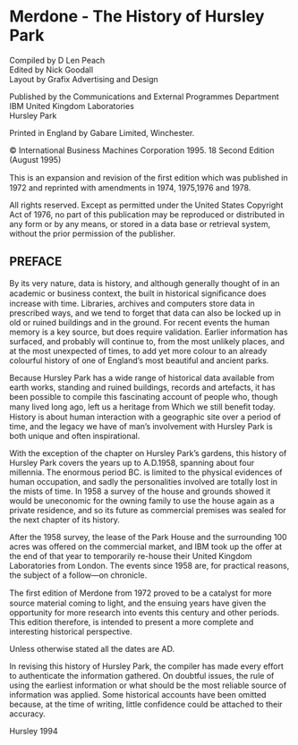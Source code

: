 # Merdone - The History of Hursley Park

Compiled by D Len Peach  
Edited by Nick Goodall  
Layout by Grafix Advertising and Design

Published by the Communications and External Programmes Department  
IBM United Kingdom Laboratories  
Hursley Park

Printed in England by Gabare Limited, Winchester.

© International Business Machines Corporation 1995. 18 Second Edition (August 1995)

This is an expansion and revision of the ﬁrst edition which was published in 1972 and reprinted with amendments in 1974, 1975,1976 and 1978.

All rights reserved. Except as permitted under the United States Copyright Act of 1976, no part of this publication may be reproduced or distributed in any form or by any means, or stored in a data base or retrieval system, without the prior permission of the publisher.

## PREFACE

By its very nature, data is history, and although generally thought of in an academic or business context, the built in historical signiﬁcance does increase with time. Libraries, archives and computers store data in prescribed ways, and we tend to forget that data can also be locked up in old or ruined buildings and in the ground. For recent events the human memory is a key source, but does require validation. Earlier information has surfaced, and probably will continue to, from the most unlikely places, and at the most unexpected of times, to add yet more colour to an already colourful history of one of England’s most beautiful and ancient parks.

Because Hursley Park has a wide range of historical data available from earth works, standing and ruined buildings, records and artefacts, it has been possible to compile this fascinating account of people who, though many lived long ago, left us a heritage from Which we still beneﬁt today. History is about human interaction with a geographic site over a period of time, and the legacy we have of man’s involvement with Hursley Park is both unique and often inspirational.

With the exception of the chapter on Hursley Park’s gardens, this history of Hursley Park covers the years up to A.D.1958, spanning about four millennia. The enormous period BC. is limited to the physical evidences of human occupation, and sadly the personalities involved are totally lost in the mists of time. In 1958 a survey of the house and grounds showed it would be uneconomic for the owning family to use the house again as a private residence, and so its future as commercial premises was sealed for the next chapter of its history.

After the 1958 survey, the lease of the Park House and the surrounding 100 acres was offered on the commercial market, and IBM took up the offer at the end of that year to temporarily re-house their United Kingdom Laboratories from London. The events since 1958 are, for practical reasons, the subject of a follow—on chronicle.

The ﬁrst edition of Merdone from 1972 proved to be a catalyst for more source material coming to light, and the ensuing years have given the opportunity for more research into events this century and other periods. This edition therefore, is intended to present a more complete and interesting historical perspective.

Unless otherwise stated all the dates are AD.

In revising this history of Hursley Park, the compiler has made every effort to authenticate the information gathered. On doubtful issues, the rule of using the earliest information or what should be the most reliable source of information was applied. Some historical accounts have been omitted because, at the time of writing, little confidence could be attached to their accuracy.

Hursley 1994